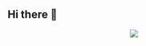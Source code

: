 ## Hi there 👋

<!--
**AwesomeJuneKim/AwesomeJuneKim** is a ✨ _special_ ✨ repository because its `README.md` (this file) appears on your GitHub profile.

Here are some ideas to get you started:

- 🔭 I’m currently working on ...
- 🌱 I’m currently learning ...
- 👯 I’m looking to collaborate on ...
- 🤔 I’m looking for help with ...
- 💬 Ask me about ...
- 📫 How to reach me: ...
- 😄 Pronouns: ...
- ⚡ Fun fact: ...
-->
<div align="center">
  <img src="[https://github.com/oka1313/oka1313/assets/101691440/92118a53-c5b6-40bc-b130-bf8c398d7b51](https://www.canva.com/design/DAGN_bDu0H8/xwmJClo4BvLdYCYhaBoUBg/edit?utm_content=DAGN_bDu0H8&utm_campaign=designshare&utm_medium=link2&utm_source=sharebutton)" />
</div>
